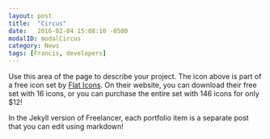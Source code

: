 ```yaml
---
layout: post
title:  "Circus"
date:   2016-02-04 15:08:10 -0500
modalID: modalCircus
category: News
tags: [Francis, developers]
---
```

Use this area of the page to describe your project. The icon above is part of a free icon set by [Flat Icons][flat-icons-link]. On their website, you can download their free set with 16 icons, or you can purchase the entire set with 146 icons for only $12!

In the Jekyll version of Freelancer, each portfolio item is a separate post that you can edit using markdown!

[flat-icons-link]: https://sellfy.com/p/8Q9P/jV3VZ/